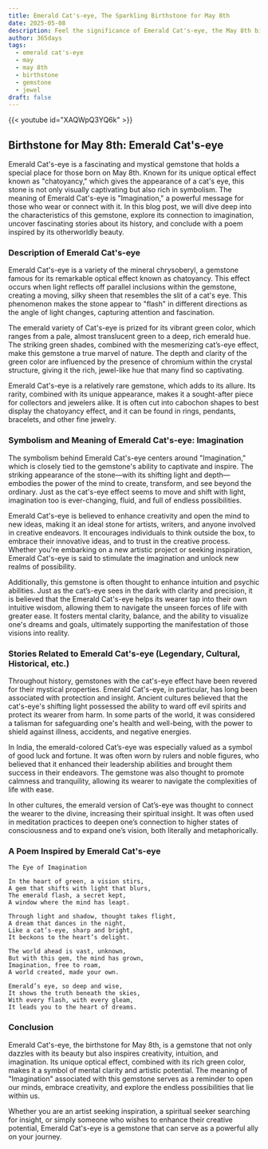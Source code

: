 ```yaml
---
title: Emerald Cat's-eye, The Sparkling Birthstone for May 8th
date: 2025-05-08
description: Feel the significance of Emerald Cat's-eye, the May 8th birthstone symbolizing Imagination. Let its beauty and meaning brighten your day.
author: 365days
tags:
  - emerald cat's-eye
  - may
  - may 8th
  - birthstone
  - gemstone
  - jewel
draft: false
---
```


{{< youtube id="XAQWpQ3YQ6k" >}}

## Birthstone for May 8th: Emerald Cat's-eye

Emerald Cat's-eye is a fascinating and mystical gemstone that holds a special place for those born on May 8th. Known for its unique optical effect known as "chatoyancy," which gives the appearance of a cat's eye, this stone is not only visually captivating but also rich in symbolism. The meaning of Emerald Cat's-eye is "Imagination," a powerful message for those who wear or connect with it. In this blog post, we will dive deep into the characteristics of this gemstone, explore its connection to imagination, uncover fascinating stories about its history, and conclude with a poem inspired by its otherworldly beauty.

### Description of Emerald Cat's-eye

Emerald Cat's-eye is a variety of the mineral chrysoberyl, a gemstone famous for its remarkable optical effect known as chatoyancy. This effect occurs when light reflects off parallel inclusions within the gemstone, creating a moving, silky sheen that resembles the slit of a cat's eye. This phenomenon makes the stone appear to "flash" in different directions as the angle of light changes, capturing attention and fascination.

The emerald variety of Cat's-eye is prized for its vibrant green color, which ranges from a pale, almost translucent green to a deep, rich emerald hue. The striking green shades, combined with the mesmerizing cat’s-eye effect, make this gemstone a true marvel of nature. The depth and clarity of the green color are influenced by the presence of chromium within the crystal structure, giving it the rich, jewel-like hue that many find so captivating.

Emerald Cat's-eye is a relatively rare gemstone, which adds to its allure. Its rarity, combined with its unique appearance, makes it a sought-after piece for collectors and jewelers alike. It is often cut into cabochon shapes to best display the chatoyancy effect, and it can be found in rings, pendants, bracelets, and other fine jewelry.

### Symbolism and Meaning of Emerald Cat's-eye: Imagination

The symbolism behind Emerald Cat's-eye centers around "Imagination," which is closely tied to the gemstone's ability to captivate and inspire. The striking appearance of the stone—with its shifting light and depth—embodies the power of the mind to create, transform, and see beyond the ordinary. Just as the cat's-eye effect seems to move and shift with light, imagination too is ever-changing, fluid, and full of endless possibilities.

Emerald Cat's-eye is believed to enhance creativity and open the mind to new ideas, making it an ideal stone for artists, writers, and anyone involved in creative endeavors. It encourages individuals to think outside the box, to embrace their innovative ideas, and to trust in the creative process. Whether you're embarking on a new artistic project or seeking inspiration, Emerald Cat's-eye is said to stimulate the imagination and unlock new realms of possibility.

Additionally, this gemstone is often thought to enhance intuition and psychic abilities. Just as the cat’s-eye sees in the dark with clarity and precision, it is believed that the Emerald Cat's-eye helps its wearer tap into their own intuitive wisdom, allowing them to navigate the unseen forces of life with greater ease. It fosters mental clarity, balance, and the ability to visualize one's dreams and goals, ultimately supporting the manifestation of those visions into reality.

### Stories Related to Emerald Cat's-eye (Legendary, Cultural, Historical, etc.)

Throughout history, gemstones with the cat's-eye effect have been revered for their mystical properties. Emerald Cat's-eye, in particular, has long been associated with protection and insight. Ancient cultures believed that the cat's-eye's shifting light possessed the ability to ward off evil spirits and protect its wearer from harm. In some parts of the world, it was considered a talisman for safeguarding one's health and well-being, with the power to shield against illness, accidents, and negative energies.

In India, the emerald-colored Cat’s-eye was especially valued as a symbol of good luck and fortune. It was often worn by rulers and noble figures, who believed that it enhanced their leadership abilities and brought them success in their endeavors. The gemstone was also thought to promote calmness and tranquility, allowing its wearer to navigate the complexities of life with ease.

In other cultures, the emerald version of Cat’s-eye was thought to connect the wearer to the divine, increasing their spiritual insight. It was often used in meditation practices to deepen one’s connection to higher states of consciousness and to expand one’s vision, both literally and metaphorically.

### A Poem Inspired by Emerald Cat's-eye

```
The Eye of Imagination

In the heart of green, a vision stirs,  
A gem that shifts with light that blurs,  
The emerald flash, a secret kept,  
A window where the mind has leapt.

Through light and shadow, thought takes flight,  
A dream that dances in the night,  
Like a cat’s-eye, sharp and bright,  
It beckons to the heart’s delight.

The world ahead is vast, unknown,  
But with this gem, the mind has grown,  
Imagination, free to roam,  
A world created, made your own.

Emerald’s eye, so deep and wise,  
It shows the truth beneath the skies,  
With every flash, with every gleam,  
It leads you to the heart of dreams.
```

### Conclusion

Emerald Cat's-eye, the birthstone for May 8th, is a gemstone that not only dazzles with its beauty but also inspires creativity, intuition, and imagination. Its unique optical effect, combined with its rich green color, makes it a symbol of mental clarity and artistic potential. The meaning of "Imagination" associated with this gemstone serves as a reminder to open our minds, embrace creativity, and explore the endless possibilities that lie within us.

Whether you are an artist seeking inspiration, a spiritual seeker searching for insight, or simply someone who wishes to enhance their creative potential, Emerald Cat's-eye is a gemstone that can serve as a powerful ally on your journey.